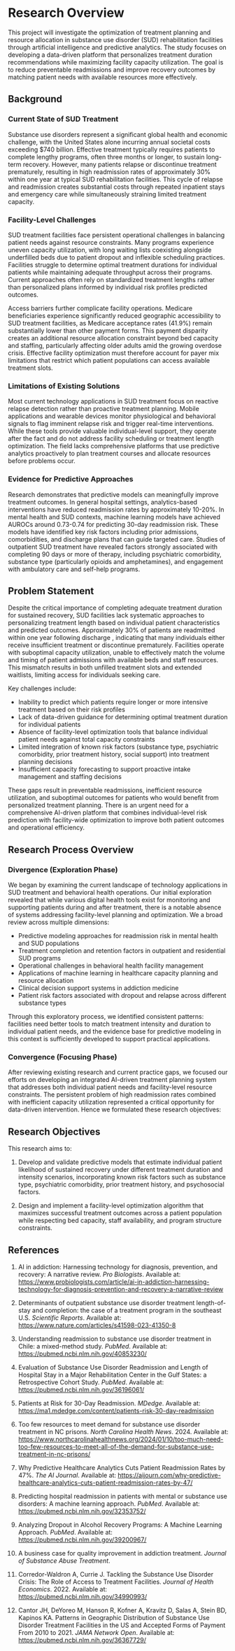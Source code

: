 # Research Overview

This project will investigate the optimization of treatment planning and
 resource allocation
 in substance use disorder (SUD) rehabilitation facilities through
  artificial intelligence
  and predictive analytics. The study focuses on developing a
   data-driven platform that
   personalizes treatment duration recommendations while maximizing
    facility capacity
    utilization. The goal is to reduce preventable readmissions and
     improve recovery
     outcomes by matching patient needs with available resources
      more effectively.

## Background

### Current State of SUD Treatment

Substance use disorders represent a significant global health and economic challenge,
 with the United States alone incurring annual societal costs exceeding $740 billion.
  Effective treatment typically requires patients to complete lengthy programs,
   often
   three months or longer, to sustain long-term recovery. However, many patients
    relapse
    or discontinue treatment prematurely, resulting in high readmission rates of
     approximately
     30% within one year at typical SUD rehabilitation facilities. This cycle of
      relapse and
      readmission creates substantial costs through repeated inpatient stays and
       emergency care while simultaneously
        straining limited treatment capacity.

### Facility-Level Challenges

SUD treatment facilities face persistent operational challenges in balancing
 patient needs
 against resource constraints. Many programs experience uneven capacity
  utilization, with
  long waiting lists coexisting alongside underfilled beds due to patient
   dropout and
   inflexible scheduling practices. Facilities struggle to determine optimal
    treatment durations for
     individual patients while maintaining adequate throughput
      across their programs.
       Current approaches often rely on standardized treatment
       lengths rather than personalized plans
        informed by individual risk profiles predicted outcomes.

Access barriers further complicate facility operations. Medicare beneficiaries experience
 significantly reduced geographic accessibility to SUD treatment facilities, as Medicare
  acceptance rates (41.9%) remain substantially lower than other payment forms. This payment
   disparity creates an additional resource allocation constraint beyond bed capacity and
    staffing, particularly affecting older adults amid the growing overdose crisis.
     Effective facility optimization must therefore account for payer mix limitations
      that restrict which patient populations can access available treatment slots.

### Limitations of Existing Solutions

Most current technology applications in SUD treatment focus on reactive relapse detection
 rather than proactive treatment planning. Mobile applications and wearable devices monitor
  physiological and behavioral signals to flag imminent relapse risk and trigger real-time
   interventions. While these tools provide valuable individual-level support, they operate
    after the fact and do not address facility scheduling or treatment length optimization.
     The field lacks comprehensive platforms that use predictive analytics proactively to
      plan treatment courses and allocate resources before problems occur.

### Evidence for Predictive Approaches

Research demonstrates that predictive models can meaningfully improve treatment outcomes.
 In general hospital settings, analytics-based interventions have reduced readmission rates
  by approximately 10-20%. In mental health and SUD contexts, machine learning models have
   achieved AUROCs around 0.73-0.74 for predicting 30-day readmission risk. These models
    have identified key risk factors including prior admissions, comorbidities, and discharge
     plans that can guide targeted care. Studies of outpatient SUD treatment have revealed
      factors strongly associated with completing 90 days or more of therapy, including
       psychiatric comorbidity, substance type (particularly opioids and amphetamines),
        and engagement with ambulatory care and self-help programs.

## Problem Statement

Despite the critical importance of completing adequate treatment duration for
 sustained recovery, SUD facilities lack systematic approaches to personalizing
  treatment length based on individual patient characteristics and predicted outcomes.
   Approximately 30% of patients are readmitted within one year following discharge
   , indicating that many individuals either receive insufficient treatment or discontinue
    prematurely. Facilities operate with suboptimal capacity utilization, unable to
     effectively match the volume and timing of patient admissions with available
      beds and staff resources. This mismatch results in both unfilled treatment
       slots and extended waitlists, limiting access for individuals seeking care.

Key challenges include:

- Inability to predict which patients require longer or more
 intensive treatment based on their risk profiles
- Lack of data-driven guidance for determining
 optimal treatment duration for
 individual patients
- Absence of facility-level optimization tools
 that balance individual
 patient needs against total capacity constraints
- Limited integration of known risk factors
 (substance type, psychiatric comorbidity,
 prior treatment history, social support)
  into treatment planning decisions
- Insufficient capacity forecasting to support
 proactive intake management
 and staffing decisions

These gaps result in preventable readmissions, inefficient
 resource utilization,
 and suboptimal outcomes for patients who would benefit from
  personalized treatment planning.
  There is an urgent need for a comprehensive AI-driven platform
   that combines
   individual-level risk prediction with facility-wide optimization
    to improve
    both patient outcomes and operational efficiency.

## Research Process Overview

### Divergence (Exploration Phase)

We began by examining the current landscape of technology applications in SUD
 treatment and behavioral health operations. Our initial exploration revealed
  that while various digital health tools exist for monitoring and supporting
   patients during and after treatment, there is a notable absence of 
    systems addressing facility-level planning and optimization. We 
     a broad review across multiple dimensions:

- Predictive modeling approaches for readmission risk in mental health and
 SUD populations
- Treatment completion and retention factors in outpatient and residential SUD
 programs
- Operational challenges in behavioral health facility management
- Applications of machine learning in healthcare capacity planning
 and resource allocation
- Clinical decision support systems in addiction medicine
- Patient risk factors associated with dropout and relapse across
 different substance types

Through this exploratory process, we identified consistent patterns: facilities
 need better tools to match treatment intensity and duration to individual patient needs,
  and the evidence base for predictive modeling in this context is sufficiently developed
   to support practical applications.

### Convergence (Focusing Phase)

After reviewing existing research and current practice gaps, we focused our
 efforts on developing an integrated AI-driven treatment planning system that
  addresses both individual patient needs and facility-level resource constraints.
   The persistent problem of high readmission rates combined with inefficient capacity
    utilization represented a critical opportunity for data-driven intervention.
     Hence we formulated these research objectives:

## Research Objectives

This research aims to:

1. Develop and validate predictive models that estimate individual patient
 likelihood of sustained recovery under different treatment duration and
  intensity scenarios, incorporating known risk factors such as substance type,
   psychiatric comorbidity, prior treatment history, and psychosocial factors.

2. Design and implement a facility-level optimization algorithm that maximizes
 successful treatment outcomes across a patient population while respecting bed capacity,
  staff availability, and program structure constraints.

## References

1. AI in addiction: Harnessing technology for diagnosis, prevention, and recovery:
 A narrative review. *Pro Biologists*. Available
  at: <https://www.probiologists.com/article/ai-in-addiction-harnessing-technology-for-diagnosis-prevention-and-recovery-a-narrative-review>

2. Determinants of outpatient substance use disorder
 treatment length-of-stay and completion: the case of a treatment
  program in the southeast U.S. *Scientific Reports*.
   Available at: <https://www.nature.com/articles/s41598-023-41350-8>

3. Understanding readmission to substance use disorder treatment in Chile:
 a mixed-method study. *PubMed*. Available at: <https://pubmed.ncbi.nlm.nih.gov/40853230/>

4. Evaluation of Substance Use Disorder Readmission and Length of
 Hospital Stay in a Major Rehabilitation Center in the Gulf States:
  a Retrospective Cohort Study. *PubMed*. Available at: <https://pubmed.ncbi.nlm.nih.gov/36196061/>

5. Patients at Risk for 30-Day Readmission. *MDedge*. Available at:
 <https://ma1.mdedge.com/content/patients-risk-30-day-readmission>

6. Too few resources to meet demand for substance use disorder treatment in
 NC prisons. *North Carolina Health News*. 2024. Available at:
  <https://www.northcarolinahealthnews.org/2024/01/10/too-much-need-too-few-resources-to-meet-all-of-the-demand-for-substance-use-treatment-in-nc-prisons/>

7. Why Predictive Healthcare Analytics Cuts Patient Readmission Rates by
 47%. *The AI Journal*. Available at: <https://aijourn.com/why-predictive-healthcare-analytics-cuts-patient-readmission-rates-by-47/>

8. Predicting hospital readmission in patients with mental or substance
 use disorders: A machine learning approach. *PubMed*. Available at: <https://pubmed.ncbi.nlm.nih.gov/32353752/>

9. Analyzing Dropout in Alcohol Recovery Programs: A Machine Learning Approach.
 *PubMed*. Available at: <https://pubmed.ncbi.nlm.nih.gov/39200967/>

10. A business case for quality improvement in addiction treatment.
 *Journal of Substance Abuse Treatment*.

11. Corredor-Waldron A, Currie J. Tackling the Substance Use Disorder Crisis:
 The Role of Access to Treatment Facilities. *Journal of Health Economics*. 2022. Available at:
  <https://pubmed.ncbi.nlm.nih.gov/34990993/>

12. Cantor JH, DeYoreo M, Hanson R, Kofner A, Kravitz D, Salas A, Stein BD, Kapinos KA.
 Patterns in Geographic Distribution of Substance Use Disorder Treatment Facilities in
  the US and Accepted Forms of Payment From 2010 to 2021. *JAMA Network Open*. Available at:
   <https://pubmed.ncbi.nlm.nih.gov/36367729/>
